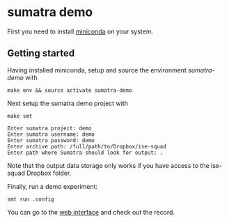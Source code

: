 # sumatra demo

First you need to install [miniconda](https://conda.io/docs/install/quick.html#linux-miniconda-install) on your system.

## Getting started
Having installed miniconda, setup and source the environment _sumatra-demo_ with

`make env && source activate sumatra-demo`

Next setup the sumatra demo project with
```
make smt
    
Enter sumatra project: demo
Enter sumatra username: demo
Enter sumatra password: demo
Enter archive path: /full/path/to/Dropbox/ise-squad
Enter path where Sumatra should look for output: .
```

Note that the output data storage only works if you have access to the ise-squad Dropbox folder.

Finally, run a demo experiment:

`smt run .config`

You can go to the [web interface](http://192.33.91.83:9183/demo/) and check out the record.
